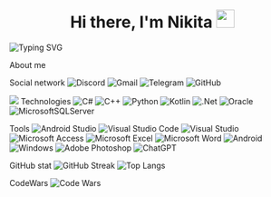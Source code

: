 <h1 align="center">Hi there, I'm Nikita</a>
<img src="https://github.com/blackcater/blackcater/raw/main/images/Hi.gif" height="32"/></h1>

![Typing SVG](https://readme-typing-svg.herokuapp.com?color=%2336BCF7&lines=Programmer💻❤️)

About me

Social network
![Discord](https://img.shields.io/badge/Discord-%235865F2.svg?style=for-the-badge&logo=discord&logoColor=white)
![Gmail](https://img.shields.io/badge/Gmail-D14836?style=for-the-badge&logo=gmail&logoColor=white)
![Telegram](https://img.shields.io/badge/Telegram-2CA5E0?style=for-the-badge&logo=telegram&logoColor=white)
![GitHub](https://img.shields.io/badge/github-%23121011.svg?style=for-the-badge&logo=github&logoColor=white)

<a href="https://discordapp.com/users/421699310296498206/"><img src="https://img.shields.io/badge/Discord-%235865F2.svg?style=for-the-badge&logo=discord&logoColor=white"/></a>
Technologies
![C#](https://img.shields.io/badge/c%23-%23239120.svg?style=for-the-badge&logo=c-sharp&logoColor=white)
![C++](https://img.shields.io/badge/c++-%2300599C.svg?style=for-the-badge&logo=c%2B%2B&logoColor=white)
![Python](https://img.shields.io/badge/python-3670A0?style=for-the-badge&logo=python&logoColor=ffdd54)
![Kotlin](https://img.shields.io/badge/kotlin-%237F52FF.svg?style=for-the-badge&logo=kotlin&logoColor=white)
![.Net](https://img.shields.io/badge/.NET-5C2D91?style=for-the-badge&logo=.net&logoColor=white)
![Oracle](https://img.shields.io/badge/Oracle-F80000?style=for-the-badge&logo=oracle&logoColor=white)
![MicrosoftSQLServer](https://img.shields.io/badge/Microsoft%20SQL%20Server-CC2927?style=for-the-badge&logo=microsoft%20sql%20server&logoColor=white)

Tools
![Android Studio](https://img.shields.io/badge/Android%20Studio-3DDC84.svg?style=for-the-badge&logo=android-studio&logoColor=white)
![Visual Studio Code](https://img.shields.io/badge/Visual%20Studio%20Code-0078d7.svg?style=for-the-badge&logo=visual-studio-code&logoColor=white)
![Visual Studio](https://img.shields.io/badge/Visual%20Studio-5C2D91.svg?style=for-the-badge&logo=visual-studio&logoColor=white)
![Microsoft Access](https://img.shields.io/badge/Microsoft_Access-A4373A?style=for-the-badge&logo=microsoft-access&logoColor=white)
![Microsoft Excel](https://img.shields.io/badge/Microsoft_Excel-217346?style=for-the-badge&logo=microsoft-excel&logoColor=white)
![Microsoft Word](https://img.shields.io/badge/Microsoft_Word-2B579A?style=for-the-badge&logo=microsoft-word&logoColor=white)
![Android](https://img.shields.io/badge/Android-3DDC84?style=for-the-badge&logo=android&logoColor=white)
![Windows](https://img.shields.io/badge/Windows-0078D6?style=for-the-badge&logo=windows&logoColor=white)
![Adobe Photoshop](https://img.shields.io/badge/adobe%20photoshop-%2331A8FF.svg?style=for-the-badge&logo=adobe%20photoshop&logoColor=white)
![ChatGPT](https://img.shields.io/badge/chatGPT-74aa9c?style=for-the-badge&logo=openai&logoColor=white)

GitHub stat
![GitHub Streak](https://streak-stats.demolab.com/?user=yozhikes)
![Top Langs](https://github-readme-stats.vercel.app/api/top-langs/?username=yozhikes)

CodeWars
![Code Wars](https://www.codewars.com/users/yozhikes/badges/micro)

